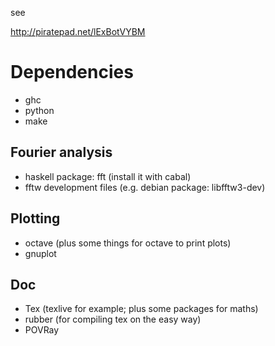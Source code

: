
see

http://piratepad.net/lExBotVYBM

Dependencies
============

* ghc
* python
* make

## Fourier analysis
* haskell package: fft (install it with cabal)
* fftw development files (e.g. debian package: libfftw3-dev)

## Plotting
* octave (plus some things for octave to print plots)
* gnuplot

## Doc
* Tex (texlive for example; plus some packages for maths)
* rubber (for compiling tex on the easy way)
* POVRay


